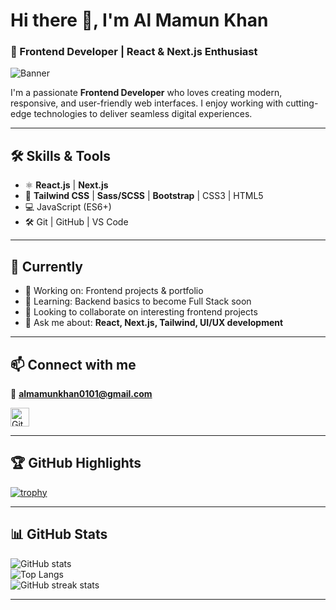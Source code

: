 # Hi there 👋, I'm Al Mamun Khan  
### 🚀 Frontend Developer | React & Next.js Enthusiast  

![Banner](https://arturssmirnovs.github.io/github-profile-readme-generator/images/banner.png)

I'm a passionate **Frontend Developer** who loves creating modern, responsive, and user-friendly web interfaces. I enjoy working with cutting-edge technologies to deliver seamless digital experiences.  

---

## 🛠️ Skills & Tools  
- ⚛️ **React.js** | **Next.js**  
- 🎨 **Tailwind CSS** | **Sass/SCSS** | **Bootstrap** | CSS3 | HTML5  
- 💻 JavaScript (ES6+)  
- 🛠️ Git | GitHub | VS Code  

---

## 🌱 Currently  
- 🔭 Working on: Frontend projects & portfolio  
- 📖 Learning: Backend basics to become Full Stack soon  
- 🤝 Looking to collaborate on interesting frontend projects  
- 💬 Ask me about: **React, Next.js, Tailwind, UI/UX development**  

---

## 📫 Connect with me  
📧 **almamunkhan0101@gmail.com**  

[<img src="https://cdn.jsdelivr.net/npm/simple-icons@3.0.1/icons/github.svg" alt="GitHub" height="30"/>](https://github.com/almamun0101)  

---

## 🏆 GitHub Highlights  
[![trophy](https://github-profile-trophy.vercel.app/?username=almamun0101&theme=onedark)](https://github.com/ryo-ma/github-profile-trophy)  

---

## 📊 GitHub Stats  
![GitHub stats](https://github-readme-stats.vercel.app/api?username=almamun0101&show_icons=true&theme=radical)  
![Top Langs](https://github-readme-stats.vercel.app/api/top-langs/?username=almamun0101&layout=compact&theme=radical)  
![GitHub streak stats](https://streak-stats.demolab.com/?user=almamun0101&theme=radical)  

---
